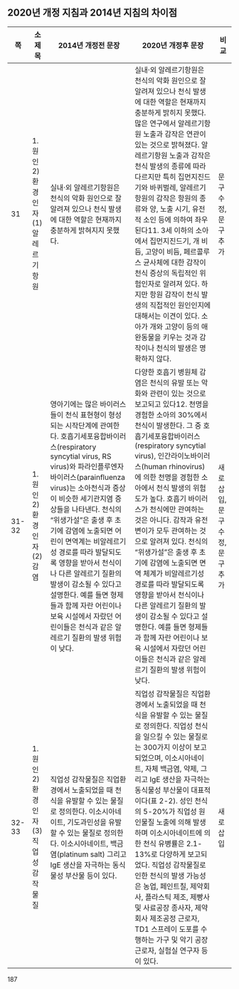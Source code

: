 ## 2020년 개정 지침과 2014년 지침의 차이점

| 쪽 | 소제목 | 2014년 개정전 문장 | 2020년 개정후 문장 | 비교 |
|---|---|---|---|---|
| 31 | 1. 원인<br>2) 환경인자<br>(1) 알레르기항원 | 실내·외 알레르기항원은 천식의 악화 원인으로 잘 알려져 있으나 천식 발생에 대한 역할은 현재까지 충분하게 밝혀지지 못했다. | 실내·외 알레르기항원은 천식의 악화 원인으로 잘 알려져 있으나 천식 발생에 대한 역할은 현재까지 충분하게 밝히지 못했다. 많은 연구에서 알레르기항원 노출과 감작은 연관이 있는 것으로 밝혀졌다. 알레르기항원 노출과 감작은 천식 발생의 종류에 따라 다르지만 특히 집먼지진드기와 바퀴벌레, 알레르기항원의 감작은 항원의 종류와 양, 노출 시기, 유전적 소인 등에 의하여 좌우된다11. 3세 이하의 소아에서 집먼지진드기, 개 비듬, 고양이 비듬, 페르콜루스 균사체에 대한 감작이 천식 증상의 독립적인 위험인자로 알려져 있다. 하지만 항원 감작이 천식 발생의 직접적인 원인인지에 대해서는 이견이 있다. 소아가 개와 고양이 등의 애완동물을 키우는 것과 감작이나 천식의 발생은 명확하지 않다. | 문구수정, 문구추가 |
| 31-32 | 1. 원인<br>2) 환경인자<br>(2) 감염 | 영아기에는 많은 바이러스들이 천식 표현형이 형성되는 시작단계에 관여한다. 호흡기세포융합바이러스(respiratory syncytial virus, RS virus)와 파라인플루엔자바이러스(parainfluenza virus)는 소아천식과 증상이 비슷한 세기관지염 증상들을 나타낸다. 천식의 “위생가설”은 출생 후 초기에 감염에 노출되면 어린이 면역계는 비알레르기성 경로를 따라 발달되도록 영향을 받아서 천식이나 다른 알레르기 질환의 발생이 감소될 수 있다고 설명한다. 예를 들면 형제들과 함께 자란 어린이나 보육 시설에서 자랐던 어린이들은 천식과 같은 알레르기 질환의 발생 위험이 낮다. | 다양한 호흡기 병원체 감염은 천식의 유발 또는 악화와 관련이 있는 것으로 보고되고 있다12. 천명을 경험한 소아의 30%에서 천식이 발생한다. 그 중 호흡기세포융합바이러스(respiratory syncytial virus), 인간라이노바이러스(human rhinovirus)에 의한 천명을 경험한 소아에서 천식 발생의 위험도가 높다. 호흡기 바이러스가 천식에만 관여하는 것은 아니다. 감작과 유전변이가 모두 관여하는 것으로 알려져 있다. 천식의 “위생가설”은 출생 후 초기에 감염에 노출되면 면역 체계가 비알레르기성 경로를 따라 발달되도록 영향을 받아서 천식이나 다른 알레르기 질환의 발생이 감소될 수 있다고 설명한다. 예를 들면 형제들과 함께 자란 어린이나 보육 시설에서 자랐던 어린이들은 천식과 같은 알레르기 질환의 발생 위험이 낮다. | 새로 삽입, 문구수정, 문구추가 |
| 32-33 | 1. 원인<br>2) 환경인자<br>(3) 직업성감작물질 | 직업성 감작물질은 직업환경에서 노출되었을 때 천식을 유발할 수 있는 물질로 정의한다. 이소시아네이트, 기도과민성을 유발할 수 있는 물질로 정의한다. 이소시아네이트, 백금염(platinum salt) 그리고 IgE 생산을 자극하는 동식물성 부산물 등이 있다. | 직업성 감작물질은 직업환경에서 노출되었을 때 천식을 유발할 수 있는 물질로 정의한다. 직업성 천식을 일으킬 수 있는 물질로는 300가지 이상이 보고되었으며, 이소시아네이트, 자체 백금염, 약제, 그리고 IgE 생산을 자극하는 동식물성 부산물이 대표적이다(표 2-2). 성인 천식의 5-20%가 직업성 원인물질 노출에 의해 발생하며 이소시아네이트에 의한 천식 유병률은 2.1-13%로 다양하게 보고되었다. 직업성 감작물질로 인한 천식의 발생 가능성은 농업, 페인트칠, 제약회사, 플라스틱 제조, 제빵사 및 사료공장 종사자, 제약회사 제조공정 근로자, TD1 스프레이 도포를 수행하는 가구 및 악기 공장 근로자, 실험실 연구자 등이 있다. | 새로 삽입 |

<PAGE>187